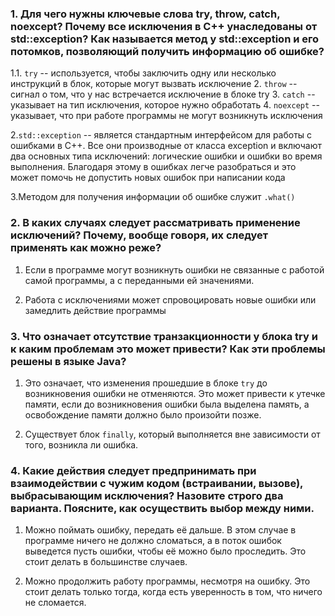 ### 1. Для чего нужны ключевые слова try, throw, catch, noexcept? Почему все исключения в C++ унаследованы от std::exception? Как называется метод у std::exception и его потомков, позволяющий получить информацию об ошибке?

1.1. ```try``` -- используется, чтобы заключить одну или несколько инструкций в блок, которые могут вызвать исключение
2. ```throw``` -- сигнал о том, что у нас встречается исключение в блоке try 
3. ```catch``` -- указывает на тип исключения, которое нужно обработать
4. ```noexcept``` -- указывает, что при работе программы не могут возникнуть исключения

2.```std::exception``` -- является стандартным интерфейсом для работы с ошибками в C++. Все они производные от класса exception и включают два основных типа исключений: логические ошибки и ошибки во время выполнения. Благодаря этому в ошибках легче разобраться и это может помочь не допустить новых ошибок при написании кода 

3.Методом для получения информации об ошибке служит ```.what()```

### 2. В каких случаях следует рассматривать применение исключений? Почему, вообще говоря, их следует применять как можно реже?

1. Если в программе могут возникнуть ошибки не связанные с работой самой программы, а с переданными ей значениями.

2. Работа с исключениями может спровоцировать новые ошибки или замедлить действие программы


### 3. Что означает отсутствие транзакционности у блока try и к каким проблемам это может привести? Как эти проблемы решены в языке Java?

1. Это означает, что изменения прошедшие в блоке ```try``` до возникновения ошибки не отменяются. Это может привести к утечке памяти, если до возникновения ошибки была выделена память, а освобождение памяти должно было произойти позже.

2. Существует блок ```finally```, который выполняется вне зависимости от того, возникла ли ошибка.

### 4. Какие действия следует предпринимать при взаимодействии с чужим кодом (встраивании, вызове), выбрасывающим исключения? Назовите строго два варианта. Поясните, как осуществить выбор между ними.

1. Можно поймать ошибку, передать её дальше. В этом случае в программе ничего не должно сломаться, а в поток ошибок выведется пусть ошибки, чтобы её можно было проследить. Это стоит делать в большинстве случаев.

2. Можно продолжить работу программы, несмотря на ошибку. Это стоит делать только тогда, когда есть уверенность в том, что ничего не сломается.

